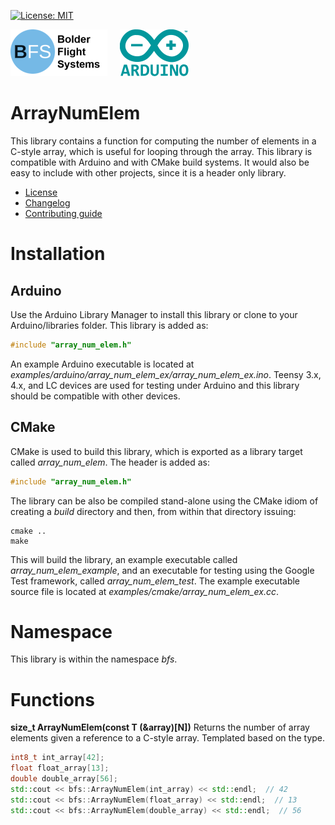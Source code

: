 [![License: MIT](https://img.shields.io/badge/License-MIT-yellow.svg)](https://opensource.org/licenses/MIT)

![Bolder Flight Systems Logo](img/logo-words_75.png) &nbsp; &nbsp; ![Arduino Logo](img/arduino_logo_75.png)

# ArrayNumElem
This library contains a function for computing the number of elements in a C-style array, which is useful for looping through the array. This library is compatible with Arduino and with CMake build systems. It would also be easy to include with other projects, since it is a header only library.
   * [License](LICENSE.md)
   * [Changelog](CHANGELOG.md)
   * [Contributing guide](CONTRIBUTING.md)

# Installation

## Arduino
Use the Arduino Library Manager to install this library or clone to your Arduino/libraries folder. This library is added as:

```C++
#include "array_num_elem.h"
```

An example Arduino executable is located at *examples/arduino/array_num_elem_ex/array_num_elem_ex.ino*. Teensy 3.x, 4.x, and LC devices are used for testing under Arduino and this library should be compatible with other devices.

## CMake
CMake is used to build this library, which is exported as a library target called *array_num_elem*. The header is added as:

```C++
#include "array_num_elem.h"
```

The library can be also be compiled stand-alone using the CMake idiom of creating a *build* directory and then, from within that directory issuing:

```
cmake ..
make
```

This will build the library, an example executable called *array_num_elem_example*, and an executable for testing using the Google Test framework, called *array_num_elem_test*. The example executable source file is located at *examples/cmake/array_num_elem_ex.cc*.

# Namespace
This library is within the namespace *bfs*.

# Functions

**size_t ArrayNumElem(const T (&array)[N])** Returns the number of array elements given a reference to a C-style array. Templated based on the type.

```C++
int8_t int_array[42];
float float_array[13];
double double_array[56];
std::cout << bfs::ArrayNumElem(int_array) << std::endl;  // 42
std::cout << bfs::ArrayNumElem(float_array) << std::endl;  // 13
std::cout << bfs::ArrayNumElem(double_array) << std::endl;  // 56
```
